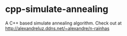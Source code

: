 # cpp-simulate-annealing
A C++ based simulate annealing algorithm. Check out at http://alexandreluz.ddns.net/~alexandre/n-rainhas
